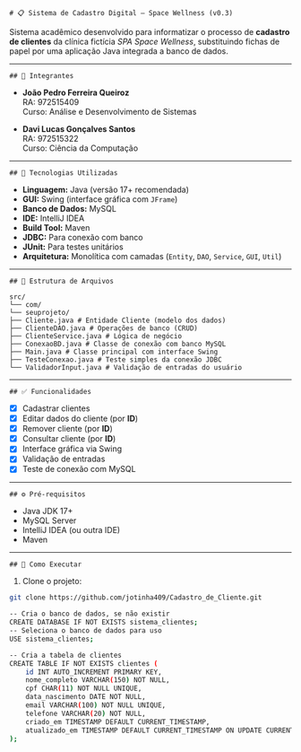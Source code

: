 ```# 📋 Sistema de Cadastro Digital – Space Wellness (v0.3)```

Sistema acadêmico desenvolvido para informatizar o processo de **cadastro de clientes** da clínica fictícia *SPA Space Wellness*, substituindo fichas de papel por uma aplicação Java integrada a banco de dados.

---

```## 👥 Integrantes```

- **João Pedro Ferreira Queiroz**  
  RA: 972515409  
  Curso: Análise e Desenvolvimento de Sistemas

- **Davi Lucas Gonçalves Santos**  
  RA: 972515322  
  Curso: Ciência da Computação

---

```## 🚀 Tecnologias Utilizadas```

- **Linguagem:** Java (versão 17+ recomendada)
- **GUI:** Swing (interface gráfica com `JFrame`)
- **Banco de Dados:** MySQL
- **IDE:** IntelliJ IDEA
- **Build Tool:** Maven
- **JDBC:** Para conexão com banco
- **JUnit:** Para testes unitários
- **Arquitetura:** Monolítica com camadas (`Entity`, `DAO`, `Service`, `GUI`, `Util`)

---

```## 📂 Estrutura de Arquivos```

```
src/
└── com/
└── seuprojeto/
├── Cliente.java # Entidade Cliente (modelo dos dados)
├── ClienteDAO.java # Operações de banco (CRUD)
├── ClienteService.java # Lógica de negócio
├── ConexaoBD.java # Classe de conexão com banco MySQL
├── Main.java # Classe principal com interface Swing
├── TesteConexao.java # Teste simples da conexão JDBC
└── ValidadorInput.java # Validação de entradas do usuário
```

---

```## ✅ Funcionalidades```

- [x] Cadastrar clientes
- [x] Editar dados do cliente (por **ID**)
- [x] Remover cliente (por **ID**)
- [x] Consultar cliente (por **ID**)
- [x] Interface gráfica via Swing
- [x] Validação de entradas
- [x] Teste de conexão com MySQL

---

```## ⚙️ Pré-requisitos```

- Java JDK 17+
- MySQL Server
- IntelliJ IDEA (ou outra IDE)
- Maven

---

```## 🧪 Como Executar```

1. Clone o projeto:
```bash
git clone https://github.com/jotinha409/Cadastro_de_Cliente.git

-- Cria o banco de dados, se não existir
CREATE DATABASE IF NOT EXISTS sistema_clientes;
-- Seleciona o banco de dados para uso
USE sistema_clientes;

-- Cria a tabela de clientes
CREATE TABLE IF NOT EXISTS clientes (
    id INT AUTO_INCREMENT PRIMARY KEY,
    nome_completo VARCHAR(150) NOT NULL,
    cpf CHAR(11) NOT NULL UNIQUE,
    data_nascimento DATE NOT NULL,
    email VARCHAR(100) NOT NULL UNIQUE,
    telefone VARCHAR(20) NOT NULL,
    criado_em TIMESTAMP DEFAULT CURRENT_TIMESTAMP,
    atualizado_em TIMESTAMP DEFAULT CURRENT_TIMESTAMP ON UPDATE CURRENT_TIMESTAMP
);

